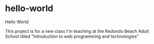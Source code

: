 # hello-world
Hello World

This project is for a new class I'm teaching at the Redondo Beach Adult School titled "Introduction to web programming and technologies"
